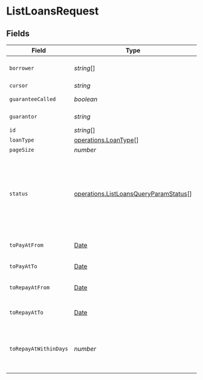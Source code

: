 # ListLoansRequest


## Fields

| Field                                                                                                                                                                                                      | Type                                                                                                                                                                                                       | Required                                                                                                                                                                                                   | Description                                                                                                                                                                                                |
| ---------------------------------------------------------------------------------------------------------------------------------------------------------------------------------------------------------- | ---------------------------------------------------------------------------------------------------------------------------------------------------------------------------------------------------------- | ---------------------------------------------------------------------------------------------------------------------------------------------------------------------------------------------------------- | ---------------------------------------------------------------------------------------------------------------------------------------------------------------------------------------------------------- |
| `borrower`                                                                                                                                                                                                 | *string*[]                                                                                                                                                                                                 | :heavy_minus_sign:                                                                                                                                                                                         | Search by borrower company number (e.g. SIREN or NIF)                                                                                                                                                      |
| `cursor`                                                                                                                                                                                                   | *string*                                                                                                                                                                                                   | :heavy_minus_sign:                                                                                                                                                                                         | N/A                                                                                                                                                                                                        |
| `guaranteeCalled`                                                                                                                                                                                          | *boolean*                                                                                                                                                                                                  | :heavy_minus_sign:                                                                                                                                                                                         | Returns loans for which the guarantee was called                                                                                                                                                           |
| `guarantor`                                                                                                                                                                                                | *string*                                                                                                                                                                                                   | :heavy_minus_sign:                                                                                                                                                                                         | Entity legally responsible to payback the loan                                                                                                                                                             |
| `id`                                                                                                                                                                                                       | *string*[]                                                                                                                                                                                                 | :heavy_minus_sign:                                                                                                                                                                                         | N/A                                                                                                                                                                                                        |
| `loanType`                                                                                                                                                                                                 | [operations.LoanType](../../../sdk/models/operations/loantype.md)[]                                                                                                                                        | :heavy_minus_sign:                                                                                                                                                                                         | N/A                                                                                                                                                                                                        |
| `pageSize`                                                                                                                                                                                                 | *number*                                                                                                                                                                                                   | :heavy_minus_sign:                                                                                                                                                                                         | N/A                                                                                                                                                                                                        |
| `status`                                                                                                                                                                                                   | [operations.ListLoansQueryParamStatus](../../../sdk/models/operations/listloansqueryparamstatus.md)[]                                                                                                      | :heavy_minus_sign:                                                                                                                                                                                         | Loan statuses. Possible values: ['SUBMITTED', 'TO_VALIDATE', 'DECLINED', 'VALIDATED', 'CANCELED', 'SCHEDULED', 'INITIATED', 'TO_REPAY', 'TO_REPAY_FEES', 'OVERDUE', 'CLOSED', 'ISSUE_DETECTED', 'DELETED'] |
| `toPayAtFrom`                                                                                                                                                                                              | [Date](https://developer.mozilla.org/en-US/docs/Web/JavaScript/Reference/Global_Objects/Date)                                                                                                              | :heavy_minus_sign:                                                                                                                                                                                         | Returns loans where pay_at field is greater or equal to this date.                                                                                                                                         |
| `toPayAtTo`                                                                                                                                                                                                | [Date](https://developer.mozilla.org/en-US/docs/Web/JavaScript/Reference/Global_Objects/Date)                                                                                                              | :heavy_minus_sign:                                                                                                                                                                                         | Returns loans where pay_at field is lower to this date.                                                                                                                                                    |
| `toRepayAtFrom`                                                                                                                                                                                            | [Date](https://developer.mozilla.org/en-US/docs/Web/JavaScript/Reference/Global_Objects/Date)                                                                                                              | :heavy_minus_sign:                                                                                                                                                                                         | Returns loans where repay_at field is greater or equal to this date.                                                                                                                                       |
| `toRepayAtTo`                                                                                                                                                                                              | [Date](https://developer.mozilla.org/en-US/docs/Web/JavaScript/Reference/Global_Objects/Date)                                                                                                              | :heavy_minus_sign:                                                                                                                                                                                         | Returns loans where repay_at field is lower to this date.                                                                                                                                                  |
| `toRepayAtWithinDays`                                                                                                                                                                                      | *number*                                                                                                                                                                                                   | :heavy_minus_sign:                                                                                                                                                                                         | Shorthand alias for to_repay_at_from=now() and to_repay_at_to=now().plus(x, 'days'). Mutually exclusive with to_repay_at_from & to_repay_at_to.                                                            |